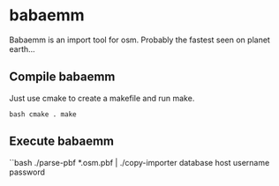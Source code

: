 babaemm
=======

Babaemm is an import tool for osm. Probably the fastest seen on planet earth...

Compile babaemm
---------------

Just use cmake to create a makefile and run make.

``bash
    cmake .
    make
``

Execute babaemm
---------------

``bash
    ./parse-pbf *.osm.pbf | ./copy-importer database host username password
